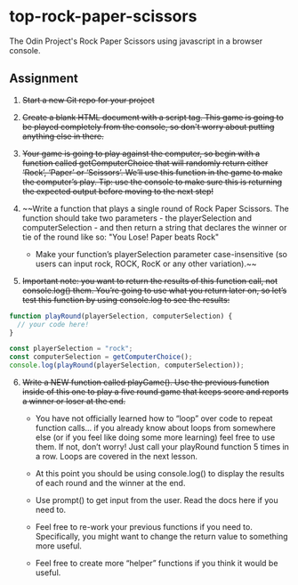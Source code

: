 # top-rock-paper-scissors
The Odin Project's Rock Paper Scissors using javascript in a browser console.

## Assignment
1. ~~Start a new Git repo for your project~~
2. ~~Create a blank HTML document with a script tag.  This game is going to be played completely from the console, so don't worry about putting anything else in there.~~
3. ~~Your game is going to play against the computer, so begin with a function called getComputerChoice that will randomly return either ‘Rock’, ‘Paper’ or ‘Scissors’. We’ll use this function in the game to make the computer’s play. Tip: use the console to make sure this is returning the expected output before moving to the next step!~~
4. ~~Write a function that plays a single round of Rock Paper Scissors. The function should take two parameters - the playerSelection and computerSelection - and then return a string that declares the winner or tie of the round like so: "You Lose! Paper beats Rock"

    * Make your function’s playerSelection parameter case-insensitive (so users can input rock, ROCK, RocK or any other variation).~~
5. ~~Important note: you want to return the results of this function call, not console.log() them. You’re going to use what you return later on, so let’s test this function by using console.log to see the results:~~

```javascript
function playRound(playerSelection, computerSelection) {
  // your code here!
}

const playerSelection = "rock";
const computerSelection = getComputerChoice();
console.log(playRound(playerSelection, computerSelection));
```

6. ~~Write a NEW function called playGame(). Use the previous function inside of this one to play a five round game that keeps score and reports a winner or loser at the end.~~

    * You have not officially learned how to “loop” over code to repeat function calls… if you already know about loops from somewhere else (or if you feel like doing some more learning) feel free to use them. If not, don’t worry! Just call your playRound function 5 times in a row. Loops are covered in the next lesson.

    * At this point you should be using console.log() to display the results of each round and the winner at the end.

    * Use prompt() to get input from the user. Read the docs here if you need to.

    * Feel free to re-work your previous functions if you need to. Specifically, you might want to change the return value to something more useful.

    * Feel free to create more “helper” functions if you think it would be useful.
